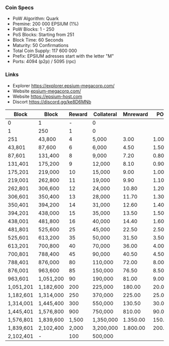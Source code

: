 ### Coin Specs

* PoW Algorithm: Quark
* Premine: 200 000 EPSIUM (1%)
* PoW Blocks: 1 - 250
* PoS Blocks: Starting from 251
* Block Time: 60 Seconds
* Maturity: 50 Confirmations
* Total Coin Supply: 117 600 000
* Prefix: EPSIUM adresses start with the letter "M"
* Ports: 4094 (p2p) / 5095 (rpc)

### Links
* Explorer https://explorer.epsium-megacorp.com/
* Website [epsium-megacorp.com/](https://epsium-megacorp.com/)
* Website https://epsium-host.com
* Discort https://discord.gg/ke8D6MNb

| Block        | Block        | Reward | Collateral | Mnreward | POS    |
|--------------|--------------|--------|------------|----------|--------|
| 0            | 1            | -      | 0          |          |        |
| 1            | 250          | 1      | 0          |          |        |
| 251          | 43,800       | 4      | 5,000      | 3.00     | 1.00   |
| 43,801       | 87,600       | 6      | 6,000      | 4.50     | 1.50   |
| 87,601       | 131,400      | 8      | 9,000      | 7.20     | 0.80   |
| 131,401      | 175,200      | 9      | 12,000     | 8.10     | 0.90   |
| 175,201      | 219,000      | 10     | 15,000     | 9.00     | 1.00   |
| 219,001      | 262,800      | 11     | 19,000     | 9.90     | 1.10   |
| 262,801      | 306,600      | 12     | 24,000     | 10.80    | 1.20   |
| 306,601      | 350,400      | 13     | 28,000     | 11.70    | 1.30   |
| 350,401      | 394,200      | 14     | 31,000     | 12.60    | 1.40   |
| 394,201      | 438,000      | 15     | 35,000     | 13.50    | 1.50   |
| 438,001      | 481,800      | 16     | 40,000     | 14.40    | 1.60   |
| 481,801      | 525,600      | 25     | 45,000     | 22.50    | 2.50   |
| 525,601      | 613,200      | 35     | 50,000     | 31.50    | 3.50   |
| 613,201      | 700,800      | 40     | 70,000     | 36.00    | 4.00   |
| 700,801      | 788,400      | 45     | 90,000     | 40.50    | 4.50   |
| 788,401      | 876,000      | 80     | 110,000    | 72.00    | 8.00   |
| 876,001      | 963,600      | 85     | 150,000    | 76.50    | 8.50   |
| 963,601      | 1,051,200    | 90     | 190,000    | 81.00    | 9.00   |
| 1,051,201    | 1,182,600    | 200    | 225,000    | 180.00   | 20.00  |
| 1,182,601    | 1,314,000    | 250    | 370,000    | 225.00   | 25.00  |
| 1,314,001    | 1,445,400    | 300    | 550,000    | 130.50   | 30.00  |
| 1,445,401    | 1,576,800    | 900    | 750,000    | 810.00   | 90.00  |
| 1,576,801    | 1,839,600    | 1,500  | 1,350,000  | 1.350.00 | 150.00 |
| 1,839,601    | 2,102,400    | 2,000  | 3,200,000  | 1.800.00 | 200.00 |
| 2,102,401    | -            | 100    | 500,000    |          |        |
